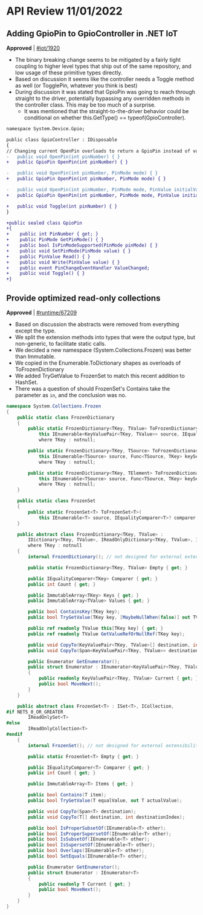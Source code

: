 # API Review 11/01/2022

## Adding GpioPin to GpioController in .NET IoT

**Approved** | [#iot/1920](https://github.com/dotnet/iot/issues/1920#issuecomment-1298921291)

* The binary breaking change seems to be mitigated by a fairly tight coupling to higher level types that ship out of the same repository, and low usage of these primitive types directly.
* Based on discussion it seems like the controller needs a Toggle method as well  (or TogglePin, whatever you think is best)
* During discussion it was stated that GpioPin was going to reach through straight to the driver, potentially bypassing any overridden methods in the controller class.  This may be too much of a surprise.
  * It was mentioned that the straight-to-the-driver behavior could be conditional on whether this.GetType() == typeof(GpioController).

```diff
namespace System.Device.Gpio;

public class GpioController : IDisposable
{
// Changing current OpenPin overloads to return a GpioPin instead of void. Binary breaking, non source breaking.
-   public void OpenPin(int pinNumber) { }
+   public GpioPin OpenPin(int pinNumber) { }

-   public void OpenPin(int pinNumber, PinMode mode) { }
+   public GpioPin OpenPin(int pinNumber, PinMode mode) { }

-   public void OpenPin(int pinNumber, PinMode mode, PinValue initialValue) { }
+   public GpioPin OpenPin(int pinNumber, PinMode mode, PinValue initialValue) { }

+   public void Toggle(int pinNumber) { }
}

+public sealed class GpioPin
+{
+    public int PinNumber { get; }
+    public PinMode GetPinMode() { }
+    public bool IsPinModeSupported(PinMode pinMode) { }
+    public void SetPinMode(PinMode value) { }
+    public PinValue Read() { }
+    public void Write(PinValue value) { }
+    public event PinChangeEventHandler ValueChanged;
+    public void Toggle() { }
+}
```
## Provide optimized read-only collections

**Approved** | [#runtime/67209](https://github.com/dotnet/runtime/issues/67209#issuecomment-1299003340)

* Based on discussion the abstracts were removed from everything except the type.
* We split the extension methods into types that were the output type, but non-generic, to facilitate static calls.
* We decided a new namespace (System.Collections.Frozen) was better than Immutable.
* We copied in the Enumerable.ToDictionary shapes as overloads of ToFrozenDictionary
* We added TryGetValue to FrozenSet to match this recent addition to HashSet.
* There was a question of should FrozenSet's Contains take the parameter as `in`, and the conclusion was no.

```C#
namespace System.Collections.Frozen
{
    public static class FrozenDictionary
    {
        public static FrozenDictionary<TKey, TValue> ToFrozenDictionary<TKey, TValue>(
            this IEnumerable<KeyValuePair<TKey, TValue>> source, IEqualityComparer<TKey>? comparer = null)
            where TKey : notnull;

        public static FrozenDictionary<TKey, TSource> ToFrozenDictionary<TSource, TKey>(
            this IEnumerable<TSource> source, Func<TSource, TKey> keySelector, IEqualityComparer<TKey>? comparer = null)
            where TKey : notnull;

        public static FrozenDictionary<TKey, TElement> ToFrozenDictionary<TSource, TKey, TElement>(
            this IEnumerable<TSource> source, Func<TSource, TKey> keySelector, Func<TSource, TElement> elementSelector, IEqualityComparer<TKey>? comparer = null)
            where TKey : notnull;
    }

    public static class FrozenSet
    {
        public static FrozenSet<T> ToFrozenSet<T>(
            this IEnumerable<T> source, IEqualityComparer<T>? comparer = null);
    }

    public abstract class FrozenDictionary<TKey, TValue> :
        IDictionary<TKey, TValue>, IReadOnlyDictionary<TKey, TValue>, IDictionary
        where TKey : notnull
    {
        internal FrozenDictionary(); // not designed for external extensibility

        public static FrozenDictionary<TKey, TValue> Empty { get; }

        public IEqualityComparer<TKey> Comparer { get; }
        public int Count { get; }

        public ImmutableArray<TKey> Keys { get; }
        public ImmutableArray<TValue> Values { get; }

        public bool ContainsKey(TKey key);
        public bool TryGetValue(TKey key, [MaybeNullWhen(false)] out TValue value);

        public ref readonly TValue this[TKey key] { get; }
        public ref readonly TValue GetValueRefOrNullRef(TKey key);

        public void CopyTo(KeyValuePair<TKey, TValue>[] destination, int destinationIndex);
        public void CopyTo(Span<KeyValuePair<TKey, TValue>> destination);

        public Enumerator GetEnumerator();
        public struct Enumerator : IEnumerator<KeyValuePair<TKey, TValue>>
        {
            public readonly KeyValuePair<TKey, TValue> Current { get; }
            public bool MoveNext();
        }
    }

    public abstract class FrozenSet<T> : ISet<T>, ICollection,
#if NET5_0_OR_GREATER
        IReadOnlySet<T>
#else
        IReadOnlyCollection<T>
#endif
    {
        internal FrozenSet(); // not designed for external extensibility

        public static FrozenSet<T> Empty { get; }

        public IEqualityComparer<T> Comparer { get; }
        public int Count { get; }

        public ImmutableArray<T> Items { get; }

        public bool Contains(T item);
        public bool TryGetValue(T equalValue, out T actualValue);

        public void CopyTo(Span<T> destination);
        public void CopyTo(T[] destination, int destinationIndex);

        public bool IsProperSubsetOf(IEnumerable<T> other);
        public bool IsProperSupersetOf(IEnumerable<T> other);
        public bool IsSubsetOf(IEnumerable<T> other);
        public bool IsSupersetOf(IEnumerable<T> other);
        public bool Overlaps(IEnumerable<T> other);
        public bool SetEquals(IEnumerable<T> other);

        public Enumerator GetEnumerator();
        public struct Enumerator : IEnumerator<T>
        {
            public readonly T Current { get; }
            public bool MoveNext();
        }
    }
}
```
